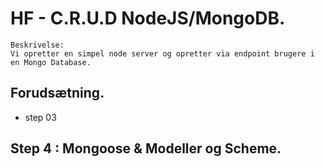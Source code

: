 # HF - C.R.U.D NodeJS/MongoDB.

```
Beskrivelse: 
Vi opretter en simpel node server og opretter via endpoint brugere i en Mongo Database.
```


## Forudsætning.

* step 03

## Step 4 : Mongoose & Modeller og Scheme.

